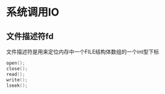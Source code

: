 # 系统调用IO
## 文件描述符fd
文件描述符是用来定位内存中一个FILE结构体数组的一个int型下标
```c
open();
close();
read();
write();
lseek();
```
